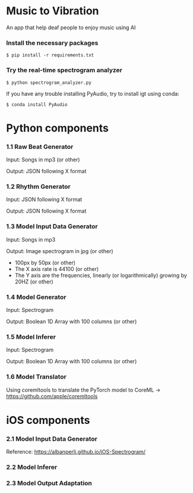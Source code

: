 # Music to Vibration
An app that help deaf people to enjoy music using AI

### Install the necessary packages
``$ pip install -r requirements.txt``

### Try the real-time spectrogram analyzer
``$ python spectrogram_analyzer.py``

If you have any trouble installing PyAudio, try to install igt using conda:

``$ conda install PyAudio``


# Python components

### 1.1 Raw Beat Generator

Input: Songs in mp3 (or other)

Output: JSON following X format

### 1.2 Rhythm Generator

Input: JSON following X format

Output: JSON following X format

### 1.3 Model Input Data Generator

Input: Songs in mp3

Output: Image spectrogram in jpg (or other)
- 100px by 50px (or other)
- The X axis rate is 44100 (or other)
- The Y axis are the frequencies, linearly (or logarithmically) growing by 20HZ (or other)

### 1.4 Model Generator

Input: Spectrogram

Output: Boolean 1D Array with 100 columns (or other)

### 1.5 Model Inferer
Input: Spectrogram

Output: Boolean 1D Array with 100 columns (or other)

### 1.6 Model Translator
Using coremltools to translate the PyTorch model to CoreML -> https://github.com/apple/coremltools

# iOS components

### 2.1 Model Input Data Generator

Reference: https://albanperli.github.io/iOS-Spectrogram/

### 2.2 Model Inferer

### 2.3 Model Output Adaptation
